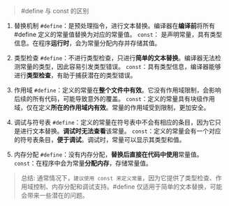 > #define 与 const 的区别

1. 替换机制
   `#define`：是预处理指令，进行文本替换。编译器在**编译前**将所有 #define 定义的常量值替换为对应的常量值。
   `const`：	 是声明常量，具有类型信息。在程序**运行时**，会为常量分配内存并存储其值。

2. 类型检查
   `#define`：不进行类型检查，只进行**简单的文本替换**。编译器无法检测常量的类型，因此容易引发类型错误。
   `const`：具有类型信息，编译器能够进行**类型检查**，有助于捕获潜在的类型错误。

3. 作用域
   `#define`：定义的常量在**整个文件中有效**。它没有作用域限制，会影响后续的所有代码，可能导致意外的覆盖。
   `const`：定义的常量具有块级作用域，仅在定义**所在的作用域内有效**。常量的作用域受到限制，更加安全。

4. 调试与符号表
   `#define`：定义的常量在符号表中不会有相应的条目，因为它只是进行文本替换。**调试时无法查看**该常量。
   `const`：定义的常量会有一个对应的符号表条目，**便于调试**。调试时，常量可以显示其类型和值。

5. 内存分配
   `#define`：没有内存分配，**替换后直接在代码中使用**常量值。
   `const`：在程序中会为常量**分配内存**，存储常量值。

> 总结:
> 通常情况下，`建议使用 const 来定义常量`，因为它提供了类型检查、作用域控制、内存分配和调试支持。#define 仅适用于简单的文本替换，可能会带来一些潜在的问题。
>
